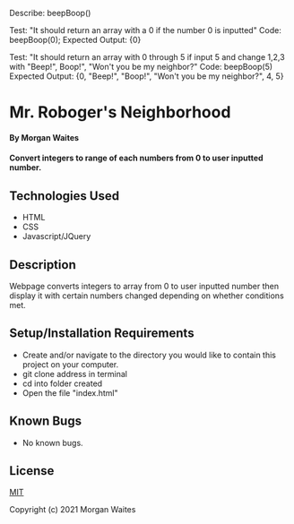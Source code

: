 Describe: beepBoop()

Test: "It should return an array with a 0 if the number 0 is inputted"
Code: beepBoop(0);
Expected Output: {0}

Test: "It should return an array with 0 through 5 if input 5 and change 1,2,3 with "Beep!", Boop!", "Won't you be my neighbor?"
Code: beepBoop(5)
Expected Output: {0, "Beep!", "Boop!", "Won't you be my neighbor?", 4, 5}

# Mr. Roboger's Neighborhood

#### By Morgan Waites

#### Convert integers to range of each numbers from 0 to user inputted number.

## Technologies Used

* HTML
* CSS
* Javascript/JQuery

## Description

Webpage converts integers to array from 0 to user inputted number then display it with certain numbers changed depending on whether conditions met.

## Setup/Installation Requirements

* Create and/or navigate to the directory you would like to contain this project on your computer.
* git clone address in terminal
* cd into folder created
* Open the file "index.html"   

## Known Bugs

* No known bugs.

## License

[MIT](https://opensource.org/licenses/MIT)

Copyright (c) 2021 Morgan Waites